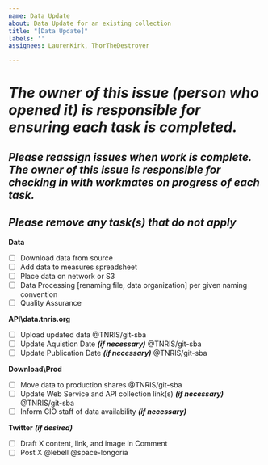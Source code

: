 ```yaml
---
name: Data Update
about: Data Update for an existing collection
title: "[Data Update]"
labels: ''
assignees: LaurenKirk, ThorTheDestroyer

---
```


# ***The owner of this issue (person who opened it) is responsible for ensuring each task is completed.***
## ***Please reassign issues when work is complete. The owner of this issue is responsible for checking in with workmates on progress of each task.***
## ***Please remove any task(s) that do not apply***

**Data**
- [ ] Download data from source
- [ ] Add data to measures spreadsheet
- [ ] Place data on network or S3
- [ ] Data Processing [renaming file, data organization] per given naming convention
- [ ] Quality Assurance

**API\data.tnris.org**
- [ ] Upload updated data @TNRIS/git-sba
- [ ] Update Aquistion Date ***(if necessary)*** @TNRIS/git-sba
- [ ] Update Publication Date ***(if necessary)*** @TNRIS/git-sba
	
**Download\Prod**
- [ ] Move data to production shares @TNRIS/git-sba
- [ ] Update Web Service and API collection link(s) ***(if necessary)*** @TNRIS/git-sba
- [ ] Inform GIO staff of data availability ***(if necessary)***

**Twitter** ***(if desired)***
- [ ] Draft X content, link, and image in Comment 
- [ ] Post X @lebell @space-longoria
